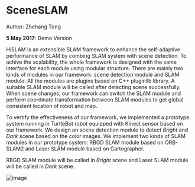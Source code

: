 # SceneSLAM
Author: Zhehang Tong

**5 May 2017**: Demo Version

HiSLAM is an extensible SLAM framework to enhance the self-adaptive performance of SLAM by combing SLAM system with scene detection. To achive the scalability, the whole framework is designed with the same interface for each module using modular structure. There are mainly two kinds of modules in our framework: scene detection module and SLAM module. All the modules are plugins based on C++ pluginlib library. A suitable SLAM module will be called after detecting scene successfully. When scene changes, our framework can switch the SLAM module and perform coordinate transformation between SLAM modules to get global consistent location of robot and map.


To vertify the effectiveness of our framework, we implemented a prototype system running in TurtleBot robot
equipped with Kinect sensor based on our framework. We design an scene detection module to detect *Bright* and *Dark* scene based on the color images. We implement two kinds of SLAM modules in our prototype system: RBGD SLAM module based on ORB-SLAM2 and Laser SLAM module based on Cartographer.

RBGD SLAM module will be called in *Bright* scene and Laser SLAM module will be called in *Dark* scene.

![image](https://github.com/zhehangT/HiSLAM/blob/master/demo.gif)
